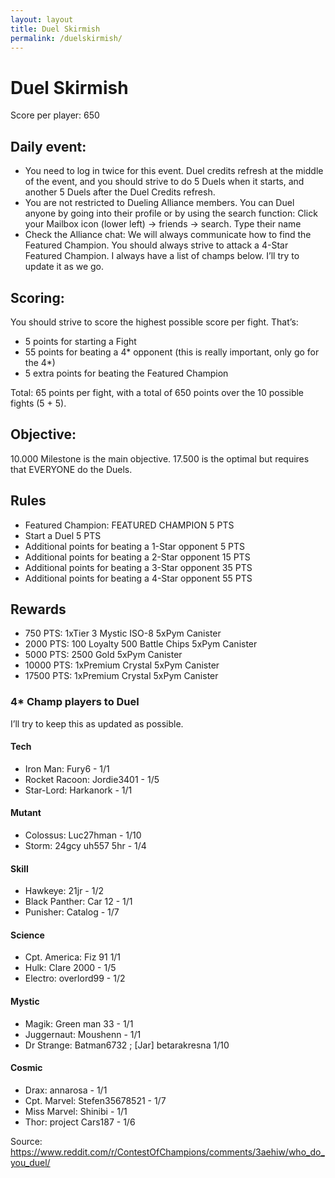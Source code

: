 ```yaml
---
layout: layout
title: Duel Skirmish
permalink: /duelskirmish/
---
```


# Duel Skirmish
Score per player: 650

## Daily event:

* You need to log in twice for this event. Duel credits refresh at the middle of the event, and you should strive to do 5 Duels when it starts, and another 5 Duels after the Duel Credits refresh. 
* You are not restricted to Dueling Alliance members. You can Duel anyone by going into their profile or by using the search function: Click your Mailbox icon (lower left) -> friends -> search. Type their name
* Check the Alliance chat: We will always communicate how to find the Featured Champion. You should always strive to attack a 4-Star Featured Champion. 
I always have a list of champs below. I’ll try to update it as we go.

## Scoring:
You should strive to score the highest possible score per fight. That’s:

* 5 points for starting a Fight
* 55 points for beating a 4* opponent (this is really important, only go for the 4*)
* 5 extra points for beating the Featured Champion

Total: 65 points per fight, with a total of 650 points over the 10 possible fights (5 + 5).

## Objective:
10.000 Milestone is the main objective. 17.500 is the optimal but requires that EVERYONE do the Duels.

## Rules
- Featured Champion: FEATURED CHAMPION 5 PTS
- Start a Duel 5 PTS
- Additional points for beating a 1-Star opponent 5 PTS
- Additional points for beating a 2-Star opponent 15 PTS
- Additional points for beating a 3-Star opponent 35 PTS
- Additional points for beating a 4-Star opponent 55 PTS

## Rewards
- 750 PTS: 1xTier 3 Mystic ISO-8 5xPym Canister
- 2000 PTS: 100 Loyalty 500 Battle Chips 5xPym Canister
- 5000 PTS: 2500 Gold 5xPym Canister
- 10000 PTS: 1xPremium Crystal 5xPym Canister
- 17500 PTS: 1xPremium Crystal 5xPym Canister


### 4* Champ players to Duel
I’ll try to keep this as updated as possible.

#### Tech
- Iron Man: Fury6 - 1/1
- Rocket Racoon: Jordie3401 - 1/5
- Star-Lord: Harkanork - 1/1

#### Mutant
- Colossus: Luc27hman - 1/10
- Storm: 24gcy uh557 5hr - 1/4

#### Skill
- Hawkeye: 21jr - 1/2
- Black Panther: Car 12 - 1/1
- Punisher: Catalog - 1/7

#### Science
- Cpt. America: Fiz 91 1/1
- Hulk: Clare 2000 - 1/5
- Electro: overlord99 - 1/2

#### Mystic
- Magik: Green man 33 - 1/1
- Juggernaut: Moushenn - 1/1
- Dr Strange: Batman6732 ; [Jar] betarakresna 1/10

#### Cosmic
- Drax: annarosa - 1/1
- Cpt. Marvel: Stefen35678521 - 1/7
- Miss Marvel: Shinibi - 1/1
- Thor: project Cars187 - 1/6

Source: https://www.reddit.com/r/ContestOfChampions/comments/3aehiw/who_do_you_duel/